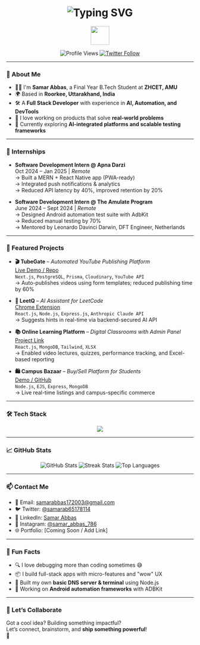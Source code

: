 <h1 align="center">
  <img src="https://readme-typing-svg.demolab.com?font=Fira+Code&duration=3000&pause=1000&color=F7F7F7&center=true&vCenter=true&width=435&lines=Hi+%F0%9F%91%8B%2C+I'm+Samar+Abbas;Full+Stack+Developer+%F0%9F%92%BB;Passionate+about+AI+%26+Automation" alt="Typing SVG" />
</h1>

<p align="center">
  <img src="https://media.giphy.com/media/hvRJCLFzcasrR4ia7z/giphy.gif" width="50"/>
</p>

<p align="center">
  <img src="https://komarev.com/ghpvc/?username=samar-abbas-786&label=Profile+Views&color=brightgreen" alt="Profile Views" />
  <a href="https://twitter.com/samarab65178114"><img src="https://img.shields.io/twitter/follow/samarab65178114?label=Follow&style=social" alt="Twitter Follow" /></a>
</p>

---

### 📍 About Me
- 🧑‍💻 I'm **Samar Abbas**, a Final Year B.Tech Student at **ZHCET, AMU**
- 🌍 Based in **Roorkee, Uttarakhand, India**
- 🛠️ A **Full Stack Developer** with experience in **AI, Automation, and DevTools**
- 💬 I love working on products that solve **real-world problems**
- 🧠 Currently exploring **AI-integrated platforms and scalable testing frameworks**

---

### 💼 Internships
- **Software Development Intern @ Apna Darzi**  
  Oct 2024 – Jan 2025 | *Remote*  
  → Built a MERN + React Native app (PWA-ready)  
  → Integrated push notifications & analytics  
  → Reduced API latency by 40%, improved retention by 20%

- **Software Development Intern @ The Amulate Program**  
  June 2024 – Sept 2024 | *Remote*  
  → Designed Android automation test suite with AdbKit  
  → Reduced manual testing by 70%  
  → Mentored by Leonardo Davinci Darwin, DFT Engineer, Netherlands

---

### 🚀 Featured Projects
- **🎬 TubeGate** – *Automated YouTube Publishing Platform*  
  [Live Demo / Repo](#)  
  `Next.js`, `PostgreSQL`, `Prisma`, `Cloudinary`, `YouTube API`  
  → Auto-publishes videos using form templates; reduced publishing time by 60%

- **🧠 LeetQ** – *AI Assistant for LeetCode*  
  [Chrome Extension](#)  
  `React.js`, `Node.js`, `Express.js`, `Anthropic Claude API`  
  → Suggests hints in real-time via backend-secured AI API

- **📚 Online Learning Platform** – *Digital Classrooms with Admin Panel*  
  [Project Link](#)  
  `React.js`, `MongoDB`, `Tailwind`, `XLSX`  
  → Enabled video lectures, quizzes, performance tracking, and Excel-based reporting

- **🛍️ Campus Bazaar** – *Buy/Sell Platform for Students*  
  [Demo / GitHub](#)  
  `Node.js`, `EJS`, `Express`, `MongoDB`  
  → Live real-time listings and campus-specific commerce

---

### 🛠️ Tech Stack

<p align="center">
  <img src="https://skillicons.dev/icons?i=html,css,js,react,next,nodejs,express,mongodb,postgresql,java,cpp,python,git,docker,figma,postman,tailwind,redis,jest" />
</p>

---

### 📈 GitHub Stats

<p align="center">
  <img src="https://github-readme-stats.vercel.app/api?username=samar-abbas-786&show_icons=true&theme=radical" alt="GitHub Stats" />
  <img src="https://github-readme-streak-stats.herokuapp.com/?user=samar-abbas-786&theme=radical" alt="Streak Stats" />
  <img src="https://github-readme-stats.vercel.app/api/top-langs/?username=samar-abbas-786&layout=compact&theme=radical" alt="Top Languages" />
</p>

---

### 📫 Contact Me
- 📧 Email: samarabbas172003@gmail.com  
- 🐦 Twitter: [@samarab65178114](https://twitter.com/samarab65178114)  
- 💼 LinkedIn: [Samar Abbas](https://linkedin.com/in/samar-abbas-a1ab4625a)  
- 📸 Instagram: [@samar_abbas_786](https://instagram.com/samar_abbas_786)  
- 🌐 Portfolio: [Coming Soon / Add Link]

---

### 🎯 Fun Facts
- 🔍 I love debugging more than coding sometimes 😅  
- 📦 I build full-stack apps with micro-features and "wow" UX  
- 🧰 Built my own **basic DNS server & terminal** using Node.js  
- 📱 Working on **Android automation frameworks** with ADBKit

---

### 🤝 Let’s Collaborate
Got a cool idea? Building something impactful?  
Let’s connect, brainstorm, and **ship something powerful**!  
🚀
